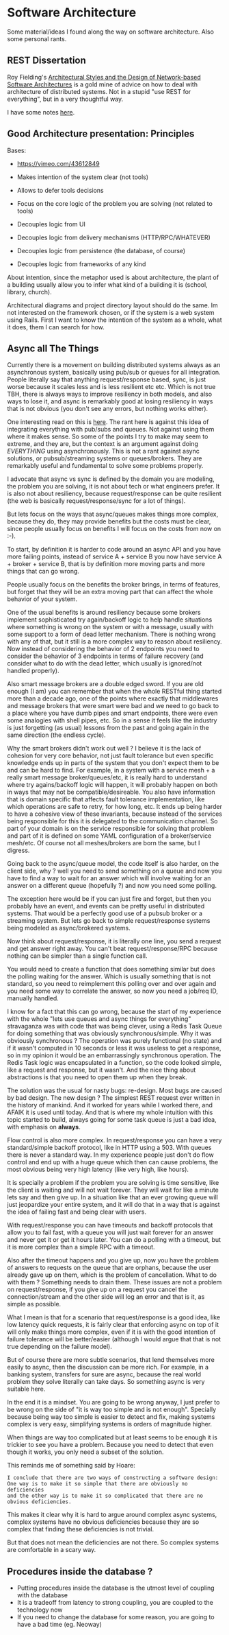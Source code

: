 # Software Architecture

Some material/ideas I found along the way on software architecture.
Also some personal rants.

## REST Dissertation

Roy Fielding's [Architectural Styles and the Design of Network-based Software Architectures](https://www.ics.uci.edu/~fielding/pubs/dissertation/top.htm)
is a gold mine of advice on how to deal with architecture of distributed systems.
Not in a stupid "use REST for everything", but in a very thoughtful way.

I have some notes [here](./articles/fielding-dissertation-rest.md).

## Good Architecture presentation: Principles

Bases:

* https://vimeo.com/43612849

* Makes intention of the system clear (not tools)
* Allows to defer tools decisions
* Focus on the core logic of the problem you are solving (not related to tools)
* Decouples logic from UI
* Decouples logic from delivery mechanisms (HTTP/RPC/WHATEVER)
* Decouples logic from persistence (the database, of course)
* Decouples logic from frameworks of any kind

About intention, since the metaphor used is about architecture, the plant of a building
usually allow you to infer what kind of a building it is (school, library, church).

Architectural diagrams and project directory layout should do the same. Im not interested
on the framework chosen, or if the system is a web system using Rails. First I want to
know the intention of the system as a whole, what it does, them I can search for how.


## Async all The Things

Currently there is a movement on building distributed systems always as an 
asynchronous system, basically using pub/sub or queues for all integration.
People literally say that anything request/response based, sync, is just
worse because it scales less and is less resilient etc etc. Which is not
true TBH, there is always ways to improve resiliency in both models, and also
ways to lose it, and async is remarkably good at losing resiliency in ways
that is not obvious (you don't see any errors, but nothing works either).

One interesting read on this is [here](https://cpitman.github.io/microservices/2018/03/25/microservice-antipattern-queue-explosion.html#.Y2KFmNLMIUE).
The rant here is against this idea of integrating everything with pub/subs and
queues. Not against using them where it makes sense. So some of the points I try to make may seem to
extreme, and they are, but the context is an argument against doing *EVERYTHING* using asynchronously.
This is not a rant against async solutions, or pubsub/streaming systems or queues/brokers.
They are remarkably useful and fundamental to solve some problems properly.

I advocate that async vs sync is defined by the domain you are modeling,
the problem you are solving, it is not about tech or what engineers prefer.
It is also not about resiliency, because request/response can be quite resilient
(the web is basically request/response/sync for a lot of things).

But lets focus on the ways that async/queues makes things more complex, because
they do, they may provide benefits but the costs must be clear, since people
usually focus on benefits I will focus on the costs from now on :-).

To start, by definition it is harder to code around an async API and you have
more failing points, instead of service A + service B you now have
service A + broker + service B, that is by definition more moving parts
and more things that can go wrong.

People usually focus on the benefits the broker brings, in terms of features,
but forget that they will be an extra moving part that can affect the whole
behavior of your system.

One of the usual benefits is around resiliency because some brokers implement
sophisticated try again/backoff logic to help handle situations where something
is wrong on the system or with a message, usually with some support to a form of
dead letter mechanism. There is nothing wrong with any of that, but it still
is a more complex way to reason about resiliency. Now instead of considering
the behavior of 2 endpoints you need to consider the behavior of 3 endpoints
in terms of failure recovery (and consider what to do with the dead letter,
which usually is ignored/not handled properly).

Also smart message brokers are a double edged sword. If you are old enough
(I am) you can remember that when the whole RESTful thing started more than
a decade ago, one of the points where exactly that middlewares and message
brokers that were smart were bad and we need to go back to a place where you
have dumb pipes and smart endpoints, there were even some analogies with
shell pipes, etc. So in a sense it feels like the industry is just forgetting
(as usual) lessons from the past and going again in the same direction (the endless cycle).

Why the smart brokers didn't work out well ? I believe it is the lack of cohesion
for very core behavior, not just fault tolerance but even specific knowledge
ends up in parts of the system that you don't expect them to be and can be hard to find.
For example, in a system with a service mesh + a really smart message broker/queues/etc, it is really hard
to understand where try agains/backoff logic will happen, it will probably
happen on both in ways that may not be compatible/desireable. You also have information
that is domain specific that affects fault tolerance implementation, like
which operations are safe to retry, for how long, etc. It ends up being
harder to have a cohesive view of these invariants, because instead of
the services being responsible for this it is delegated to the communication
channel. So part of your domain is on the service responsible for solving
that problem and part of it is defined on some YAML configuration of a
broker/service mesh/etc. Of course not all meshes/brokers are born the same, but I digress.

Going back to the async/queue model, the code itself is also harder,
on the client side, why ? well you need to send something on a queue and now you have to
find a way to wait for an answer which will involve waiting for an answer
on a different queue (hopefully ?) and now you need some polling.

The exception here would be if you can just fire and forget, but then you probably
have an event, and events can be pretty useful in distributed systems. That would be a perfectly
good use of a pubsub broker or a streaming system. But lets go back to simple
request/response systems being modeled as async/brokered systems.

Now think about request/response, it is literally one line, you send a request and
get answer right away. You can't beat request/response/RPC because nothing
can be simpler than a single function call.

You would need to create a function that does something similar but does the
polling waiting for the answer. Which is usually something that is not standard,
so you need to reimplement this polling over and over again
and you need some way to correlate the answer, so now you need a job/req ID,
manually handled.

I know for a fact that this can go wrong, because the start of my experience with
the whole "lets use queues and async things for everything" stravaganza was with code
that was being clever, using a Redis Task Queue for doing something that was
obviously synchronous/simple. Why it was obviously synchronous ? The operation was
purely functional (no state) and if it wasn't computed in 10 seconds or less
it was useless to get a response, so in my opinion it would be an embarrassingly
synchronous operation. The Redis Task logic was encapsulated in a function, so
the code looked simple, like a request and response, but it wasn't. And the nice
thing about abstractions is that you need to open them up when they break.

The solution was the usual for nasty bugs: re-design. Most
bugs are caused by bad design. The new design ? The simplest REST request ever
written in the history of mankind. And it worked for years while I worked there,
and AFAIK it is used until today. And that is where my whole intuition with
this topic started to build, always going for some task queue is just a bad
idea, with emphasis on **always**.

Flow control is also more complex. In request/response you can have a very
standard/simple backoff protocol, like in HTTP using a 503.
With queues there is never a standard way. In my experience people just don't
do flow control and end up with a huge queue which then can cause problems,
the most obvious being very high latency (like very high, like hours).

It is specially a problem if the problem you are solving is time sensitive,
like the client is waiting and will not wait forever. They will wait for like
a minute lets say and then give up. In a situation like that an ever growing
queue will just jeopardize your entire system, and it will do that in a way
that is against the idea of failing fast and being clear with users.

With request/response you can have timeouts and backoff protocols that allow you
to fail fast, with a queue you will just wait forever for an answer and never
get it or get it hours later. You can do a polling with a timeout, but it is
more complex than a simple RPC with a timeout.

Also after the timeout happens and you give up, now you have the problem of
answers to requests on the queue that are orphans, because the user already
gave up on them, which is the problem of cancellation. What to do with them ?
Something needs to drain them. These issues are not a problem on request/response,
if you give up on a request you cancel the connection/stream and the other
side will log an error and that is it, as simple as possible.

What I mean is that for a scenario that request/response is a good idea,
like low latency quick requests, it is fairly clear that enforcing async on
top of it will only make things more complex, even if it is with the good
intention of failure tolerance will be better/easier (although I would
argue that that is not true depending on the failure model).

But of course there are more subtle scenarios, that lend themselves more easily
to async, then the discussion can be more rich.
For example, in a banking system, transfers for sure are async,
because the real world problem they solve literally can take days.
So something async is very suitable here.

In the end it is a mindset. You are going to be wrong anyway, I just prefer to
be wrong on the side of "it is way too simple and is not enough".
Specially because being way too simple is easier to detect and fix, making systems
complex is very easy, simplifying systems is orders of magnitude higher.

When things are way too complicated but at least seems to be enough it is
trickier to see you have a problem. Because you need to detect that even
though it works, you only need a subset of the solution.

This reminds me of something said by Hoare:

```
I conclude that there are two ways of constructing a software design:
One way is to make it so simple that there are obviously no deficiencies
and the other way is to make it so complicated that there are no obvious deficiencies.
```

This makes it clear why it is hard to argue around complex async systems,
complex systems have no obvious deficiencies because they are so complex that
finding these deficiencies is not trivial.

But that does not mean the deficiencies are not there.
So complex systems are comfortable in a scary way.


## Procedures inside the database ?

* Putting procedures inside the database is the utmost level of coupling with the database
* It is a tradeoff from latency to strong coupling, you are coupled to the technology now
* If you need to change the database for some reason, you are going to have a bad time (eg. Neoway)
